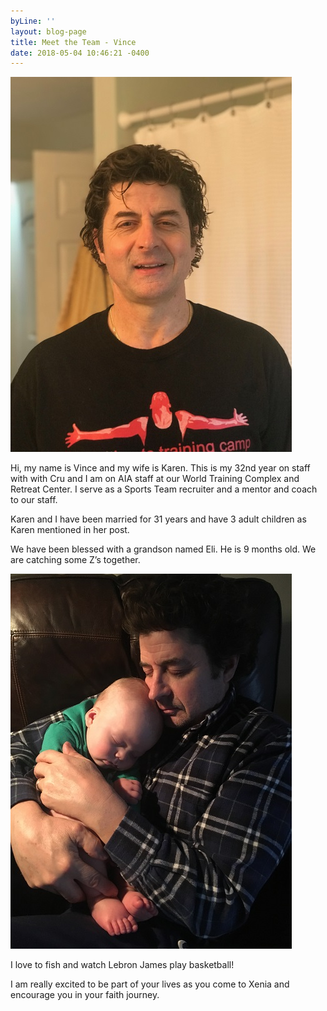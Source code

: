 ```yaml
---
byLine: ''
layout: blog-page
title: Meet the Team - Vince
date: 2018-05-04 10:46:21 -0400
---
```

![](/uploads/2018/05/04/Vince.jpeg)

Hi, my name is Vince and my wife is Karen. This is my 32nd year on staff with with Cru and I am on AIA staff at our World Training Complex and Retreat Center. I serve as a Sports Team recruiter and a mentor and coach to our staff.  
  
Karen and I have been married for 31 years and have 3 adult children as Karen mentioned in her post.  
  
We have been blessed with a grandson named Eli. He is 9 months old. We are catching some Z’s together.

![](/uploads/2018/05/04/vinceandeli.JPG)  
  
I love to fish and watch Lebron James play basketball!  
  
I am really excited to be part of your lives as you come to Xenia and encourage you in your faith journey.  